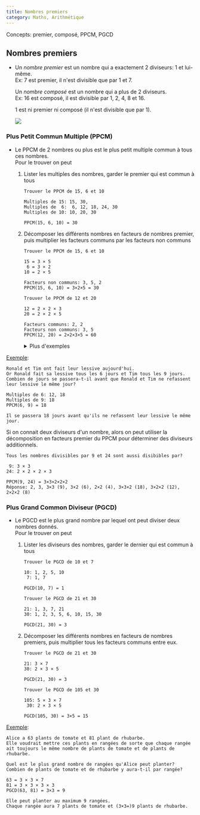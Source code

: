 ```yaml
---
title: Nombres premiers
category: Maths, Arithmétique
---
```


Concepts: premier, composé, PPCM, PGCD

## Nombres premiers

* Un *nombre premier* est un nombre qui a exactement 2 diviseurs: 1 et lui-même.  
  Ex: 7 est premier, il n'est divisible que par 1 et 7.

  Un *nombre composé* est un nombre qui a plus de 2 diviseurs.  
  Ex: 16 est composé, il est divisible par 1, 2, 4, 8 et 16.

  1 est ni premier ni composé (il n'est divisible que par 1).

  ![](https://i.imgur.com/4eofOvj.png)

### Plus Petit Commun Multiple (PPCM)

* Le PPCM de 2 nombres ou plus est le plus petit multiple commun à tous ces nombres.  
  Pour le trouver on peut

  1. Lister les multiples des nombres, garder le premier qui est commun à tous

      ```
      Trouver le PPCM de 15, 6 et 10

      Multiples de 15: 15, 30,
      Multiples de  6:  6, 12, 18, 24, 30
      Multiples de 10: 10, 20, 30

      PPCM(15, 6, 10) = 30
      ```

  2. Décomposer les différents nombres en facteurs de nombres premier, puis multiplier les facteurs communs par les facteurs non communs

      ```
      Trouver le PPCM de 15, 6 et 10

      15 = 3 × 5
       6 = 3 × 2
      10 = 2 × 5

      Facteurs non communs: 3, 5, 2
      PPCM(15, 6, 10) = 3×2×5 = 30
      ```

      ```
      Trouver le PPCM de 12 et 20

      12 = 2 × 2 × 3
      20 = 2 × 2 × 5

      Facteurs communs: 2, 2
      Facteurs non communs: 3, 5
      PPCM(12, 20) = 2×2×3×5 = 60
      ```

      <details>
      <summary>Plus d'exemples</summary>

      <pre>
      Trouver le PPCM de 9 et 24

       9 = 3 × 3
      24 = 2 × 3 × 4

      Facteurs communs: 3
      Facteurs non communs: 3, 2, 4
      PPCM(9, 24) = 3×3×2×4 = 72
      </pre>

      <pre>
      Trouver le PPCM de 18 et 12

      18 = 3 × 2 × 3
      12 = 2 × 2 × 3

      Facteurs communs: 2, 3
      Facteurs non communs: 3, 2
      PPCM(18, 12) = 2×3×3×2 = 36
      </pre>
      </details>

<ins>Exemple</ins>:

```
Ronald et Tim ont fait leur lessive aujourd'hui.  
Or Ronald fait sa lessive tous les 6 jours et Tim tous les 9 jours.  
Combien de jours se passera-t-il avant que Ronald et Tim ne refassent leur lessive le même jour?

Multiples de 6: 12, 18
Multiples de 9: 18
PPCM(6, 9) = 18

Il se passera 18 jours avant qu'ils ne refassent leur lessive le même jour.
```

Si on connait deux diviseurs d'un nombre, alors on peut utiliser la décomposition en facteurs premier du PPCM pour déterminer des diviseurs additionnels.

```
Tous les nombres divisibles par 9 et 24 sont aussi disibibles par?

 9: 3 × 3
24: 2 × 2 × 2 × 3

PPCM(9, 24) = 3×3×2×2×2
Réponse: 2, 3, 3×3 (9), 3×2 (6), 2×2 (4), 3×3×2 (18), 3×2×2 (12), 2×2×2 (8)
```

### Plus Grand Common Diviseur (PGCD)

* Le PGCD est le plus grand nombre par lequel ont peut diviser deux nombres donnés.  
  Pour le trouver on peut

  1. Lister les diviseurs des nombres, garder le dernier qui est commun à tous

      ```
      Trouver le PGCD de 10 et 7

      10: 1, 2, 5, 10
       7: 1, 7

      PGCD(10, 7) = 1
      ```

      ```
      Trouver le PGCD de 21 et 30

      21: 1, 3, 7, 21
      30: 1, 2, 3, 5, 6, 10, 15, 30

      PGCD(21, 30) = 3
      ```

  2. Décomposer les différents nombres en facteurs de nombres premiers, puis multiplier tous les facteurs communs entre eux.

      ```
      Trouver le PGCD de 21 et 30

      21: 3 × 7
      30: 2 × 3 × 5

      PGCD(21, 30) = 3
      ```

      ```
      Trouver le PGCD de 105 et 30

      105: 5 × 3 × 7
       30: 2 × 3 × 5

      PGCD(105, 30) = 3×5 = 15
      ```

<ins>Exemple</ins>:

```
Alice a 63 plants de tomate et 81 plant de rhubarbe.  
Elle voudrait mettre ces plants en rangées de sorte que chaque rangée
ait toujours le même nombre de plants de tomate et de plants de rhubarbe.

Quel est le plus grand nombre de rangées qu'Alice peut planter?  
Combien de plants de tomate et de rhubarbe y aura-t-il par rangée?

63 = 3 × 3 × 7
81 = 3 × 3 × 3 × 3
PGCD(63, 81) = 3×3 = 9

Elle peut planter au maximum 9 rangées.  
Chaque rangée aura 7 plants de tomate et (3×3=)9 plants de rhubarbe.
```